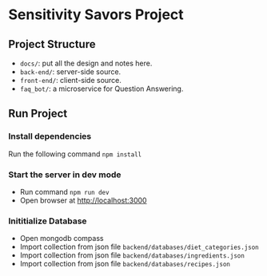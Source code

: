 # Sensitivity Savors Project

## Project Structure

- `docs/`: put all the design and notes here.
- `back-end/`: server-side source.
- `front-end/`: client-side source.
- `faq_bot/`: a microservice for Question Answering.

## Run Project

### Install dependencies

Run the following command
`npm install`

### Start the server in dev mode

- Run command
`npm run dev`
- Open browser at [http://localhost:3000](http://localhost:3000)

### Inititialize Database

- Open mongodb compass
- Import collection from json file `backend/databases/diet_categories.json`
- Import collection from json file `backend/databases/ingredients.json`
- Import collection from json file `backend/databases/recipes.json`
